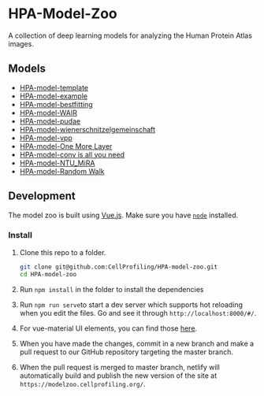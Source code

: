 # HPA-Model-Zoo

A collection of deep learning models for analyzing the Human Protein Atlas images.

## Models

* [HPA-model-template](https://github.com/CellProfiling/HPA-model-template)
* [HPA-model-example](https://github.com/oeway/HPA-model-example)
* [HPA-model-bestfitting](https://github.com/CellProfiling/HPA-competition-solutions/tree/master/bestfitting)
* [HPA-model-WAIR](https://github.com/CellProfiling/HPA-competition-solutions/tree/master/wair)
* [HPA-model-pudae](https://github.com/CellProfiling/pudae-kaggle-hpa)
* [HPA-model-wienerschnitzelgemeinschaft](https://github.com/CellProfiling/HPA-competition-solutions/tree/master/wienerschnitzelgemeinschaft)
* [HPA-model-vpp](https://github.com/CellProfiling/HPA-competition-solutions/tree/master/vpp)
* [HPA-model-One More Layer](https://github.com/CellProfiling/HPA-competition-solutions/tree/master/one_more_layer_of_stacking)
* [HPA-model-conv is all you need](https://github.com/CellProfiling/HPA-competition-solutions/tree/master/conv_is_all_you_need)
* [HPA-model-NTU_MiRA](https://github.com/CellProfiling/HPA-competition-solutions/tree/master/ntu_mira)
* [HPA-model-Random Walk](https://github.com/CellProfiling/HPA-competition-solutions/tree/master/random_walk)

## Development

The model zoo is built using [Vue.js](https://vuejs.org/). Make sure you have [`node`](https://nodejs.org/en/) installed.

### Install

1. Clone this repo to a folder.

    ```sh
    git clone git@github.com:CellProfiling/HPA-model-zoo.git
    cd HPA-model-zoo
    ```

2. Run `npm install` in the folder to install the dependencies
3. Run `npm run serve`to start a dev server which supports hot reloading when you edit the files. Go and see it through `http://localhost:8000/#/`.
4. For vue-material UI elements, you can find those [here](https://vuematerial.io/).
5. When you have made the changes, commit in a new branch and make a pull request to our GitHub repository targeting the master branch.
6. When the pull request is merged to master branch, netlify will automatically build and publish the new version of the site at `https://modelzoo.cellprofiling.org/`.
